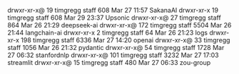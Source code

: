 drwxr-xr-x@  19 timgregg  staff    608 Mar 27 11:57 SakanaAI
drwxr-xr-x   19 timgregg  staff    608 Mar 29 23:37 Upsonic
drwxr-xr-x@  27 timgregg  staff    864 Mar 26 21:29 deepseek-ai
drwxr-xr-x@ 172 timgregg  staff   5504 Mar 26 21:44 langchain-ai
drwxr-xr-x    2 timgregg  staff     64 Mar 26 21:23 logs
drwxr-xr-x  198 timgregg  staff   6336 Mar 27 14:20 openai
drwxr-xr-x@  33 timgregg  staff   1056 Mar 26 21:32 pydantic
drwxr-xr-x@  54 timgregg  staff   1728 Mar 27 06:32 stanfordnlp
drwxr-xr-x@ 101 timgregg  staff   3232 Mar 27 17:03 streamlit
drwxr-xr-x@  15 timgregg  staff    480 Mar 27 06:33 zou-group
